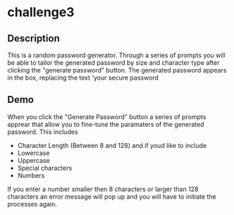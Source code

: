 # challenge3

## Description
This is a random password generator. Through a series of prompts you will be able to tailor the generated password by size and character type after clicking the "generate password" button. The generated password appears in the box, replacing the text 'your secure password

## Demo
When you click the "Generate Password" button a series of prompts apprear that allow you to fine-tune the paramaters of the generated password. This includes
* Character Length (Between 8 and 128)
and if youd like to include
* Lowercase
* Uppercase
* Special characters
* Numbers

If you enter a number smaller then 8 characters or larger than 128 characters an error message will pop up and you will have to initiate the processes again. 
